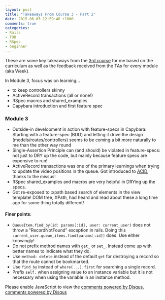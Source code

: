 ```yaml
---
layout: post
title: "Takeaways From Course 3 - Part 2"
date: 2015-06-03 12:59:46 +1000
comments: true
categories:
- Rails
- TDD
- RSpec
- beginner
---
```

These are some key takeaways from the [3rd course](http://www.gotealeaf.com/curriculum#!production-apps) for me based on the curriculum as well as the feedback received from the TAs for every module (aka Week).

<div class="no_extra_new_line">In Module 3, focus was on learning...</div>
<ul>
<li>to keep controllers skinny</li>
<li>ActiveRecord transactions (all or none!)</li>
<li>RSpec macros and shared_examples</li>
<li>Capybara introduction and first feature spec</li>
</ul>

<!--more-->

### Module 3
* Outside-in development in action with feature-specs in Capybara: Starting with a feature-spec (BDD) and letting it drive the design (models/routes/controllers) seems to be coming a bit more naturally to me than the other way round
* Single-Assertion Principle can (and should) be violated in feature-specs: not just to DRY up the code, but mainly because feature specs are expensive to run!
* ActiveRecord transactions was one of the primary learnings when trying to update the video positions in the queue. Got introduced to [ACID](http://en.wikipedia.org/wiki/ACID), thanks to the missus!
* RSpec shared_examples and macros are very helpful in DRYing up the specs.
* Got re-exposed to :xpath based search of elements in the view template! DOM tree, XPath, had heard and read about these a long time ago for some thing totally different!

#### Finer points:
<ul>
<li><code>QueueItem.find_by(id: params[:id], user: current_user)</code>
does not throw a "RecordNotFound" exception in rails. Doing this <code>current_user.queue_items.find(params[:id])</code> does. Use either knowingly!</li>
<li>Do not prefix method names with <code>get_</code> or <code>set_</code>. Instead come up with better names to indicate what they do.</li>
<li>Use <code>method: delete</code> instead of the default <code>get</code> for destroying a record so that the route cannot be bookmarked.</li>
<li>Use <code>find_by</code> instead of <code>where(...).first</code> for searching a single record.</li>
<li>Prefix <code>self.</code> when assigning value to an instance variable but it is not necessary when using the variable in an instance method.</li>
</ul>

<div id="disqus_thread"></div>
<script type="text/javascript">
    /* * * CONFIGURATION VARIABLES: EDIT BEFORE PASTING INTO YOUR WEBPAGE * * */
    var disqus_shortname = 'ppjgithubio'; // required: replace example with your forum shortname

    /* * * DON'T EDIT BELOW THIS LINE * * */
    (function() {
        var dsq = document.createElement('script'); dsq.type = 'text/javascript'; dsq.async = true;
        dsq.src = '//' + disqus_shortname + '.disqus.com/embed.js';
        (document.getElementsByTagName('head')[0] || document.getElementsByTagName('body')[0]).appendChild(dsq);
    })();
</script>
<noscript>Please enable JavaScript to view the <a href="http://disqus.com/?ref_noscript">comments powered by Disqus.</a></noscript>
<a href="http://disqus.com" class="dsq-brlink">comments powered by <span class="logo-disqus">Disqus</span></a>
